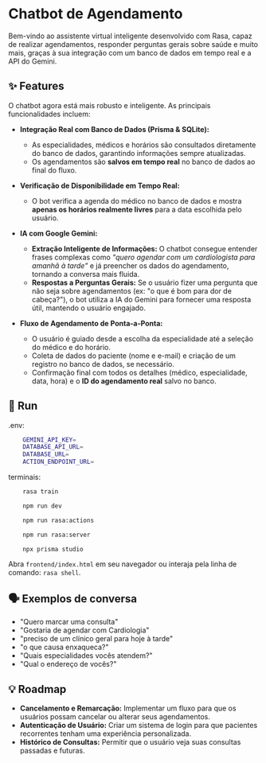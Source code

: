# Chatbot de Agendamento

Bem-vindo ao assistente virtual inteligente desenvolvido com Rasa, capaz de realizar agendamentos, responder perguntas gerais sobre saúde e muito mais, graças à sua integração com um banco de dados em tempo real e a API do Gemini.

## ✨ Features

O chatbot agora está mais robusto e inteligente. As principais funcionalidades incluem:

  * **Integração Real com Banco de Dados (Prisma & SQLite):**

      * As especialidades, médicos e horários são consultados diretamente do banco de dados, garantindo informações sempre atualizadas.
      * Os agendamentos são **salvos em tempo real** no banco de dados ao final do fluxo.

  * **Verificação de Disponibilidade em Tempo Real:**

      * O bot verifica a agenda do médico no banco de dados e mostra **apenas os horários realmente livres** para a data escolhida pelo usuário.

  * **IA com Google Gemini:**

      * **Extração Inteligente de Informações:** O chatbot consegue entender frases complexas como *"quero agendar com um cardiologista para amanhã à tarde"* e já preencher os dados do agendamento, tornando a conversa mais fluida.
      * **Respostas a Perguntas Gerais:** Se o usuário fizer uma pergunta que não seja sobre agendamentos (ex: "o que é bom para dor de cabeça?"), o bot utiliza a IA do Gemini para fornecer uma resposta útil, mantendo o usuário engajado.

  * **Fluxo de Agendamento de Ponta-a-Ponta:**

      * O usuário é guiado desde a escolha da especialidade até a seleção do médico e do horário.
      * Coleta de dados do paciente (nome e e-mail) e criação de um registro no banco de dados, se necessário.
      * Confirmação final com todos os detalhes (médico, especialidade, data, hora) e o **ID do agendamento real** salvo no banco.

## 🚀 Run

.env:

```bash
    GEMINI_API_KEY=
    DATABASE_API_URL=
    DATABASE_URL=
    ACTION_ENDPOINT_URL=
```

terminais:

```bash
    rasa train

    npm run dev
```

```bash
    npm run rasa:actions
```

```bash
    npm run rasa:server
```

```bash
    npx prisma studio
```

Abra `frontend/index.html` em seu navegador ou interaja pela linha de comando: `rasa shell`.

## 🗣️ Exemplos de conversa

  * "Quero marcar uma consulta"
  * "Gostaria de agendar com Cardiologia"
  * "preciso de um clínico geral para hoje à tarde"
  * "o que causa enxaqueca?"
  * "Quais especialidades vocês atendem?"
  * "Qual o endereço de vocês?"

## 💡 Roadmap

  * **Cancelamento e Remarcação:** Implementar um fluxo para que os usuários possam cancelar ou alterar seus agendamentos.
  * **Autenticação de Usuário:** Criar um sistema de login para que pacientes recorrentes tenham uma experiência personalizada.
  * **Histórico de Consultas:** Permitir que o usuário veja suas consultas passadas e futuras.